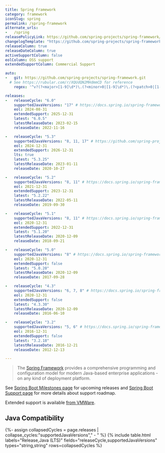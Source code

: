 ```yaml
---
title: Spring Framework
category: framework
iconSlug: spring
permalink: /spring-framework
alternate_urls:
-   /spring
releasePolicyLink: https://github.com/spring-projects/spring-framework/wiki/Spring-Framework-Versions
changelogTemplate: "https://github.com/spring-projects/spring-framework/releases/tag/v__LATEST__"
releaseColumn: true
releaseDateColumn: true
activeSupportColumn: false
eolColumn: OSS support
extendedSupportColumn: Commercial Support

auto:
-   git: https://github.com/spring-projects/spring-framework.git
  # See https://rubular.com/r/XQUdQN2MHdmmCD for reference
    regex: '^v?(?<major>[1-9]\d*)\.(?<minor>0|[1-9]\d*)\.(?<patch>0|[1-9]\d*)(\.RELEASE)?$'

releases:
-   releaseCycle: "6.0"
    supportedJavaVersions: "17" # https://docs.spring.io/spring-framework/docs/current/reference/html/overview.html#overview
    eol: 2024-08-31
    extendedSupport: 2025-12-31
    latest: "6.0.5"
    latestReleaseDate: 2023-02-15
    releaseDate: 2022-11-16

-   releaseCycle: "5.3"
    supportedJavaVersions: "8, 11, 17" # https://github.com/spring-projects/spring-framework/wiki/Spring-Framework-Versions
    eol: 2024-12-31
    extendedSupport: 2026-12-31
    lts: true
    latest: "5.3.25"
    latestReleaseDate: 2023-01-11
    releaseDate: 2020-10-27

-   releaseCycle: "5.2"
    supportedJavaVersions: "8, 11" # https://docs.spring.io/spring-framework/docs/5.2.22.RELEASE/spring-framework-reference/overview.html#overview
    eol: 2021-12-31
    extendedSupport: 2023-12-31
    latest: "5.2.22"
    latestReleaseDate: 2022-05-11
    releaseDate: 2019-09-30

-   releaseCycle: "5.1"
    supportedJavaVersions: "8, 11" # https://docs.spring.io/spring-framework/docs/5.1.20.RELEASE/spring-framework-reference/overview.html#overview
    eol: 2020-12-31
    extendedSupport: 2022-12-31
    latest: "5.1.20"
    latestReleaseDate: 2020-12-09
    releaseDate: 2018-09-21

-   releaseCycle: "5.0"
    supportedJavaVersions: "8" # https://docs.spring.io/spring-framework/docs/5.0.20.RELEASE/spring-framework-reference/overview.html#overview
    eol: 2020-12-31
    extendedSupport: false
    latest: "5.0.20"
    latestReleaseDate: 2020-12-09
    releaseDate: 2017-09-28

-   releaseCycle: "4.3"
    supportedJavaVersions: "6, 7, 8" # https://docs.spring.io/spring-framework/docs/4.3.30.RELEASE/spring-framework-reference/html/new-in-4.0.html#_java_8_as_well_as_6_and_7
    eol: 2020-12-31
    extendedSupport: false
    latest: "4.3.30"
    latestReleaseDate: 2020-12-09
    releaseDate: 2016-06-10

-   releaseCycle: "3.2"
    supportedJavaVersions: "5, 6" # https://docs.spring.io/spring-framework/docs/3.2.18.RELEASE/spring-framework-reference/html/new-in-3.0.html#new-in-3.0
    eol: 2016-12-31
    extendedSupport: false
    latest: "3.2.18"
    latestReleaseDate: 2016-12-21
    releaseDate: 2012-12-13

---
```


> The [Spring Framework](https://spring.io/projects/spring-framework) provides a comprehensive
> programming and configuration model for modern Java-based enterprise applications - on any kind of
> deployment platform.

See [Spring Boot Milestones page](https://github.com/spring-projects/spring-framework/milestones)
for upcoming releases and [Spring Boot Support page](https://spring.io/projects/spring-framework#support)
for more details about support roadmap.

Extended support is available
[from VMWare](https://tanzu.vmware.com/content/blog/vmware-spring-runtime-extended-support).

## Java Compatibility

{%- assign collapsedCycles = page.releases | collapse_cycles:"supportedJavaVersions"," - " %}
{% include table.html
  labels="Release,Java (LTS)"
  fields="releaseCycle,supportedJavaVersions"
  types="string,string"
  rows=collapsedCycles %}
